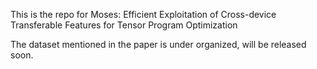 This is the repo for Moses: Efficient Exploitation of Cross-device Transferable Features for Tensor Program Optimization

The dataset mentioned in the paper is under organized, will be released soon.
